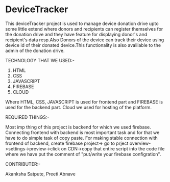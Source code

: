 # DeviceTracker
This deviceTracker project is used to manage device donation drive upto some little extend where donors and recipients can register themselves for the donation drive and they have feature for displaying donor's and recipient's data resp.Also Donors of the device can track their device using device id of their donated device.This functionality is also avalilable to the admin of the donation drive.

TECHNOLOGY THAT WE USED:-
1) HTML
2) CSS
3) JAVASCRIPT
4) FIREBASE
5) CLOUD

Where HTML, CSS, JAVASCRIPT is used for frontend part and FIREBASE is used for the backend part. Cloud we used for hosting of the platform.

REQUIRED THINGS:-

Most imp thing of this project is backend for which we used firebase. Connecting frontend with backend is most important task and for that we have to do simple task of copy paste.
For making stable connection with frontend of backend, create firebase project-> go to prject overview->settings->preview->click on CDN->copy that entire script into the code file where we have put the comment of "put/write your firebase configration". 

CONTRIBUTER:-

Akanksha Satpute, Preeti Abnave
